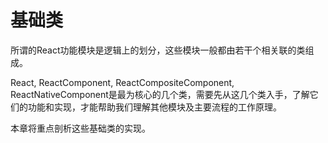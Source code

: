 # 基础类

所谓的React功能模块是逻辑上的划分，这些模块一般都由若干个相关联的类组成。

React, ReactComponent, ReactCompositeComponent, ReactNativeComponent是最为核心的几个类，需要先从这几个类入手，了解它们的功能和实现，才能帮助我们理解其他模块及主要流程的工作原理。

本章将重点剖析这些基础类的实现。
